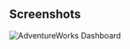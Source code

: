<h2>Screenshots</h2>
    <img src="https://github.com/matimunghonyama/AdventureWorks-Dashboard-/assets/168354452/8dd15432-99c7-416a-ab3b-63d708e3f9a2" alt="AdventureWorks Dashboard">

